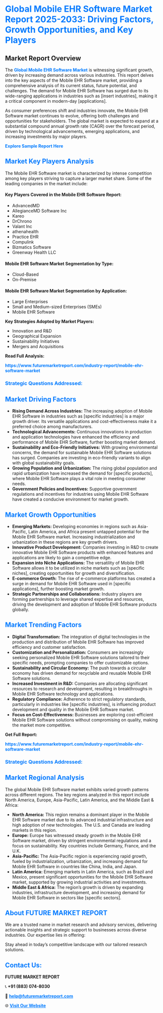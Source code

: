 <h1 style="color: #007BFF;">Global Mobile EHR Software Market Report 2025-2033: Driving Factors, Growth Opportunities, and Key Players</h1>

<section id="overview">
<h2>Market Report Overview</h2>
<p>The <a href="https://www.futuremarketreport.com/industry-report/mobile-ehr-software-market" style="color: #007BFF; text-decoration: none;"><strong>Global Mobile EHR Software Market</strong></a> is witnessing significant growth, driven by increasing demand across various industries. This report delves into the key aspects of the Mobile EHR Software market, providing a comprehensive analysis of its current status, future potential, and challenges. The demand for Mobile EHR Software has surged due to its wide-ranging applications in industries such as [insert industries], making it a critical component in modern-day [applications].</p>
<p>As consumer preferences shift and industries innovate, the Mobile EHR Software market continues to evolve, offering both challenges and opportunities for stakeholders. The global market is expected to expand at a substantial compound annual growth rate (CAGR) over the forecast period, driven by technological advancements, emerging applications, and increasing investments by major players.</p>
</section>

<section id="overview">
<p><a href="https://www.futuremarketreport.com/request-sample/reportId=116752" style="color: #007BFF; text-decoration: none;"><strong>Explore Sample Report Here</strong></a></p>
</section>

<section id="key-players">
<h2 style="color: #007BFF;">Market Key Players Analysis</h2>
<p>The Mobile EHR Software market is characterized by intense competition among key players striving to capture a larger market share. Some of the leading companies in the market include:</p>
<h4>Key Players Covered in the Mobile EHR Software Report:</h4>
<ul><li>AdvancedMD</li><li>AllegianceMD Software Inc</li><li>Kareo</li><li>DrChrono</li><li>Valant Inc</li><li>athenahealth</li><li>Practice EHR</li><li>Compulink</li><li>Bizmatics Software</li><li>Greenway Health LLC</li></ul>
<h4>Mobile EHR Software Market Segmentation by Type:</h4>
<ul><li>Cloud-Based</li><li>On-Premise</li></ul>

<h4>Mobile EHR Software Market Segmentation by Application:</h4>
<ul><li>Large Enterprises</li><li>Small and Medium-sized Enterprises (SMEs)</li><li>Mobile EHR Software</li></ul>
<p><strong>Key Strategies Adopted by Market Players:</strong></p>
<ul>
<li>Innovation and R&D</li>
<li>Geographical Expansion</li>
<li>Sustainability Initiatives</li>
<li>Mergers and Acquisitions</li>
</ul>
</section>

<section>
<p><strong>Read Full Analysis: </strong></p><a href="https://www.futuremarketreport.com/industry-report/mobile-ehr-software-market" style="color: #007BFF; text-decoration: none;"><strong>https://www.futuremarketreport.com/industry-report/mobile-ehr-software-market</strong></a>
<h3 style="color: #007BFF;">Strategic Questions Addressed:</h3>
</section>

<section id="driving-factors">
<h2 style="color: #007BFF;">Market Driving Factors</h2>
<ul>
<li><strong>Rising Demand Across Industries:</strong> The increasing adoption of Mobile EHR Software in industries such as [specific industries] is a major growth driver. Its versatile applications and cost-effectiveness make it a preferred choice among manufacturers.</li>
<li><strong>Technological Advancements:</strong> Continuous innovations in production and application technologies have enhanced the efficiency and performance of Mobile EHR Software, further boosting market demand.</li>
<li><strong>Sustainability and Eco-Friendly Initiatives:</strong> With growing environmental concerns, the demand for sustainable Mobile EHR Software solutions has surged. Companies are investing in eco-friendly variants to align with global sustainability goals.</li>
<li><strong>Growing Population and Urbanization:</strong> The rising global population and rapid urbanization have increased the demand for [specific products], where Mobile EHR Software plays a vital role in meeting consumer needs.</li>
<li><strong>Government Policies and Incentives:</strong> Supportive government regulations and incentives for industries using Mobile EHR Software have created a conducive environment for market growth.</li>
</ul>
</section>

<section id="growth-opportunities">
<h2 style="color: #007BFF;">Market Growth Opportunities</h2>
<ul>
<li><strong>Emerging Markets:</strong> Developing economies in regions such as Asia-Pacific, Latin America, and Africa present untapped potential for the Mobile EHR Software market. Increasing industrialization and urbanization in these regions are key growth drivers.</li>
<li><strong>Innovative Product Development:</strong> Companies investing in R&D to create innovative Mobile EHR Software products with enhanced features and applications are likely to gain a competitive edge.</li>
<li><strong>Expansion into Niche Applications:</strong> The versatility of Mobile EHR Software allows it to be utilized in niche markets such as [specific niches], creating opportunities for growth and diversification.</li>
<li><strong>E-commerce Growth:</strong> The rise of e-commerce platforms has created a surge in demand for Mobile EHR Software used in [specific applications], further boosting market growth.</li>
<li><strong>Strategic Partnerships and Collaborations:</strong> Industry players are forming partnerships to leverage shared expertise and resources, driving the development and adoption of Mobile EHR Software products globally.</li>
</ul>
</section>

<section id="trending-factors">
<h2 style="color: #007BFF;">Market Trending Factors</h2>
<ul>
<li><strong>Digital Transformation:</strong> The integration of digital technologies in the production and distribution of Mobile EHR Software has improved efficiency and customer satisfaction.</li>
<li><strong>Customization and Personalization:</strong> Consumers are increasingly seeking personalized Mobile EHR Software solutions tailored to their specific needs, prompting companies to offer customizable options.</li>
<li><strong>Sustainability and Circular Economy:</strong> The push towards a circular economy has driven demand for recyclable and reusable Mobile EHR Software solutions.</li>
<li><strong>Increased Investment in R&D:</strong> Companies are allocating significant resources to research and development, resulting in breakthroughs in Mobile EHR Software technology and applications.</li>
<li><strong>Regulatory Compliance:</strong> Adherence to strict regulatory standards, particularly in industries like [specific industries], is influencing product development and quality in the Mobile EHR Software market.</li>
<li><strong>Focus on Cost-Effectiveness:</strong> Businesses are exploring cost-efficient Mobile EHR Software solutions without compromising on quality, making the market more competitive.</li>
</ul>
</section>

<section>
<p><strong>Get Full Report: </strong></p><a href="https://www.futuremarketreport.com/industry-report/mobile-ehr-software-market" style="color: #007BFF; text-decoration: none;"><strong>https://www.futuremarketreport.com/industry-report/mobile-ehr-software-market</strong></a>
<h3 style="color: #007BFF;">Strategic Questions Addressed:</h3>
</section>


<section id="regional-analysis">
<h2 style="color: #007BFF;">Market Regional Analysis</h2>
<p>The global Mobile EHR Software market exhibits varied growth patterns across different regions. The key regions analyzed in this report include North America, Europe, Asia-Pacific, Latin America, and the Middle East & Africa:</p>
<ul>
<li><strong>North America:</strong> This region remains a dominant player in the Mobile EHR Software market due to its advanced industrial infrastructure and high adoption of new technologies. The U.S. and Canada are leading markets in this region.</li>
<li><strong>Europe:</strong> Europe has witnessed steady growth in the Mobile EHR Software market, driven by stringent environmental regulations and a focus on sustainability. Key countries include Germany, France, and the U.K.</li>
<li><strong>Asia-Pacific:</strong> The Asia-Pacific region is experiencing rapid growth, fueled by industrialization, urbanization, and increasing demand for Mobile EHR Software in countries like China, India, and Japan.</li>
<li><strong>Latin America:</strong> Emerging markets in Latin America, such as Brazil and Mexico, present significant opportunities for the Mobile EHR Software market, supported by growing industrial activities and investments.</li>
<li><strong>Middle East & Africa:</strong> The region’s growth is driven by expanding industries, infrastructure development, and increasing demand for Mobile EHR Software in sectors like [specific sectors].</li>
</ul>
</section>

<footer>
<h2 style="color: #007BFF;">About FUTURE MARKET REPORT</h2>
<p>We are a trusted name in market research and advisory services, delivering actionable insights and strategic support to businesses across diverse industries. Our expertise lies in offering:</p>

<p>Stay ahead in today’s competitive landscape with our tailored research solutions.</p>

<h2 style="color: #007BFF;">Contact Us:</h2>
<p><strong>FUTURE MARKET REPORT</strong></p>
<p>📞 <strong>+91 (883) 074-8030</strong></p>
<p>📧 <strong><a href="mailto:help@futuremarketreport.com" style="color: #007BFF;">help@futuremarketreport.com</a></strong></p>
<p>🌐 <strong><a href="https://www.futuremarketreport.com/" style="color: #007BFF;">Visit Our Website</a></strong></p>
</footer>
